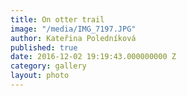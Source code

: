 ```yaml
---
title: On otter trail
image: "/media/IMG_7197.JPG"
author: Kateřina Poledníková
published: true
date: 2016-12-02 19:19:43.000000000 Z
category: gallery
layout: photo
---
```

